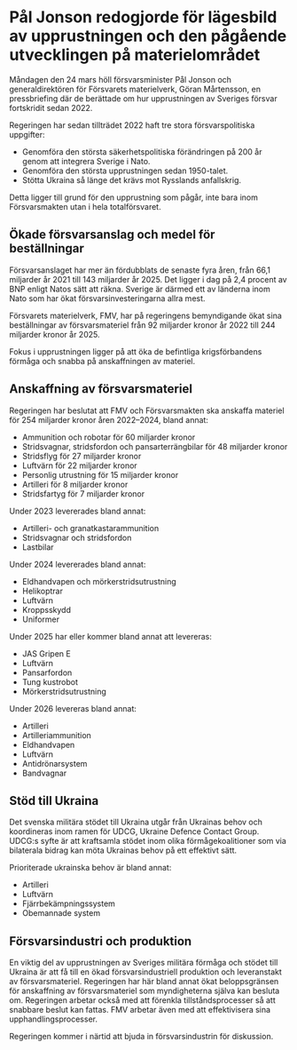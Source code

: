 # Pål Jonson redogjorde för lägesbild av upprustningen och den pågående utvecklingen på materielområdet

Måndagen den 24 mars höll försvarsminister Pål Jonson och generaldirektören för Försvarets materielverk, Göran Mårtensson, en pressbriefing där de berättade om hur upprustningen av Sveriges försvar fortskridit sedan 2022.

Regeringen har sedan tillträdet 2022 haft tre stora försvarspolitiska uppgifter:

* Genomföra den största säkerhetspolitiska förändringen på 200 år genom att integrera Sverige i Nato.
* Genomföra den största upprustningen sedan 1950-talet.
* Stötta Ukraina så länge det krävs mot Rysslands anfallskrig.

Detta ligger till grund för den upprustning som pågår, inte bara inom Försvarsmakten utan i hela totalförsvaret.

## Ökade försvarsanslag och medel för beställningar

Försvarsanslaget har mer än fördubblats de senaste fyra åren, från 66,1 miljarder år 2021 till 143 miljarder år 2025. Det ligger i dag på 2,4 procent av BNP enligt Natos sätt att räkna. Sverige är därmed ett av länderna inom Nato som har ökat försvarsinvesteringarna allra mest.

Försvarets materielverk, FMV, har på regeringens bemyndigande ökat sina beställningar av försvarsmateriel från 92 miljarder kronor år 2022 till 244 miljarder kronor år 2025.

Fokus i upprustningen ligger på att öka de befintliga krigsförbandens förmåga och snabba på anskaffningen av materiel.

## Anskaffning av försvarsmateriel

Regeringen har beslutat att FMV och Försvarsmakten ska anskaffa materiel för 254 miljarder kronor åren 2022–2024, bland annat:

* Ammunition och robotar för 60 miljarder kronor
* Stridsvagnar, stridsfordon och pansarterrängbilar för 48 miljarder kronor
* Stridsflyg för 27 miljarder kronor
* Luftvärn för 22 miljarder kronor
* Personlig utrustning för 15 miljarder kronor
* Artilleri för 8 miljarder kronor
* Stridsfartyg för 7 miljarder kronor

Under 2023 levererades bland annat:

* Artilleri- och granatkastarammunition
* Stridsvagnar och stridsfordon
* Lastbilar

Under 2024 levererades bland annat:

* Eldhandvapen och mörkerstridsutrustning
* Helikoptrar
* Luftvärn
* Kroppsskydd
* Uniformer

Under 2025 har eller kommer bland annat att levereras:

* JAS Gripen E
* Luftvärn
* Pansarfordon
* Tung kustrobot
* Mörkerstridsutrustning

Under 2026 levereras bland annat:

* Artilleri
* Artilleriammunition
* Eldhandvapen
* Luftvärn
* Antidrönarsystem
* Bandvagnar

## Stöd till Ukraina

Det svenska militära stödet till Ukraina utgår från Ukrainas behov och koordineras inom ramen för UDCG, Ukraine Defence Contact Group. UDCG:s syfte är att kraftsamla stödet inom olika förmågekoalitioner som via bilaterala bidrag kan möta Ukrainas behov på ett effektivt sätt.

Prioriterade ukrainska behov är bland annat:

* Artilleri
* Luftvärn
* Fjärrbekämpningssystem
* Obemannade system

## Försvarsindustri och produktion

En viktig del av upprustningen av Sveriges militära förmåga och stödet till Ukraina är att få till en ökad försvarsindustriell produktion och leveranstakt av försvarsmateriel. Regeringen har här bland annat ökat beloppsgränsen för anskaffning av försvarsmateriel som myndigheterna själva kan besluta om. Regeringen arbetar också med att förenkla tillståndsprocesser så att snabbare beslut kan fattas. FMV arbetar även med att effektivisera sina upphandlingsprocesser.

Regeringen kommer i närtid att bjuda in försvarsindustrin för diskussion.
